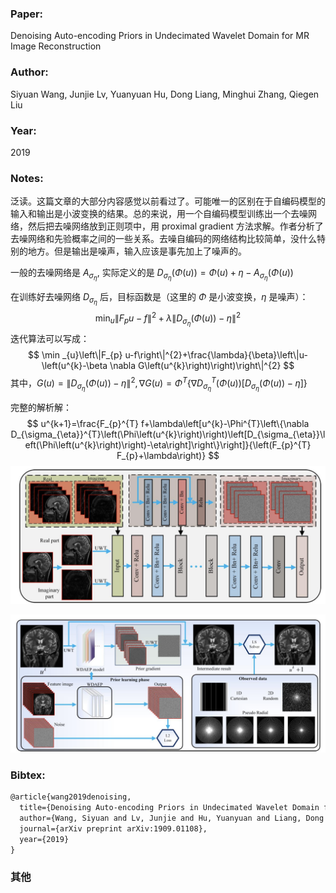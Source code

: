 ### Paper:

Denoising Auto-encoding Priors in Undecimated Wavelet Domain for MR Image Reconstruction

### Author:

Siyuan Wang, Junjie Lv, Yuanyuan Hu, Dong Liang, Minghui Zhang, Qiegen Liu

### Year:

2019

### Notes:

泛读。这篇文章的大部分内容感觉以前看过了。可能唯一的区别在于自编码模型的输入和输出是小波变换的结果。总的来说，用一个自编码模型训练出一个去噪网络，然后把去噪网络放到正则项中，用 proximal gradient 方法求解。作者分析了去噪网络和先验概率之间的一些关系。去噪自编码的网络结构比较简单，没什么特别的地方。但是输出是噪声，输入应该是事先加上了噪声的。

一般的去噪网络是 $A_{\sigma_{\eta}}$, 实际定义的是 $D_{\sigma_{\eta}}(\Phi(u))=\Phi(u)+\eta-A_{\sigma_{\eta}}(\Phi(u))$

在训练好去噪网络 $D_{\sigma_{\eta}}$ 后，目标函数是（这里的 $\Phi$ 是小波变换，$\eta$ 是噪声）：
$$
\min _{u}\left\|F_{p} u-f\right\|^{2}+\lambda\left\|D_{\sigma_{\eta}}(\Phi(u))-\eta\right\|^{2}
$$
迭代算法可以写成：
$$
\min _{u}\left\|F_{p} u-f\right\|^{2}+\frac{\lambda}{\beta}\left\|u-\left(u^{k}-\beta \nabla G\left(u^{k}\right)\right)\right\|^{2}
$$
其中，$G(u)=\left\|D_{\sigma_{\eta}}(\Phi(u))-\eta\right\|^{2}, \nabla G(u)=\Phi^{T}\left\{\nabla D_{\sigma_{\eta}}^{T}(\Phi(u))\left[D_{\sigma_{\eta}}(\Phi(u))-\eta\right]\right\}$

完整的解析解：
$$
u^{k+1}=\frac{F_{p}^{T} f+\lambda\left[u^{k}-\Phi^{T}\left\{\nabla D_{\sigma_{\eta}}^{T}\left(\Phi\left(u^{k}\right)\right)\left[D_{\sigma_{\eta}}\left(\Phi\left(u^{k}\right)\right)-\eta\right]\right\}\right]}{\left(F_{p}^{T} F_{p}+\lambda\right)}
$$
<img src="https://raw.githubusercontent.com/Theodore-PKU/pictures/master/20200323213637.png"/>

<img src="https://raw.githubusercontent.com/Theodore-PKU/pictures/master/20200323214008.png"/>

### Bibtex:

```latex
@article{wang2019denoising,
  title={Denoising Auto-encoding Priors in Undecimated Wavelet Domain for MR Image Reconstruction},
  author={Wang, Siyuan and Lv, Junjie and Hu, Yuanyuan and Liang, Dong and Zhang, Minghui and Liu, Qiegen},
  journal={arXiv preprint arXiv:1909.01108},
  year={2019}
}
```

### 其他

